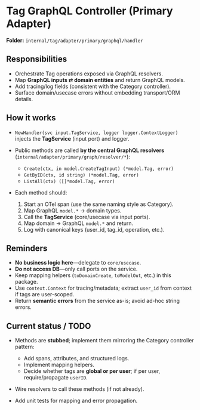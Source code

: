 # Tag GraphQL Controller (Primary Adapter)

**Folder:** `internal/tag/adapter/primary/graphql/handler`

## Responsibilities

* Orchestrate Tag operations exposed via GraphQL resolvers.
* Map **GraphQL inputs ⇄ domain entities** and return GraphQL models.
* Add tracing/log fields (consistent with the Category controller).
* Surface domain/usecase errors without embedding transport/ORM details.

## How it works

* `NewHandler(svc input.TagService, logger logger.ContextLogger)` injects the **TagService** (input port) and logger.
* Public methods are called **by the central GraphQL resolvers** (`internal/adapter/primary/graph/resolver/*`):

    * `Create(ctx, in model.CreateTagInput) (*model.Tag, error)`
    * `GetByID(ctx, id string) (*model.Tag, error)`
    * `ListAll(ctx) ([]*model.Tag, error)`
* Each method should:

    1. Start an OTel span (use the same naming style as Category).
    2. Map GraphQL `model.*` → domain types.
    3. Call the **TagService** (core/usecase via input ports).
    4. Map domain → GraphQL `model.*` and return.
    5. Log with canonical keys (user\_id, tag\_id, operation, etc.).

## Reminders

* **No business logic here**—delegate to `core/usecase`.
* **Do not access DB**—only call ports on the service.
* Keep mapping helpers (`toDomainCreate`, `toModelOut`, etc.) in this package.
* Use `context.Context` for tracing/metadata; extract `user_id` from context if tags are user-scoped.
* Return **semantic errors** from the service as-is; avoid ad-hoc string errors.

## Current status / TODO

* Methods are **stubbed**; implement them mirroring the Category controller pattern:

    * Add spans, attributes, and structured logs.
    * Implement mapping helpers.
    * Decide whether tags are **global or per user**; if per user, require/propagate `userID`.
* Wire resolvers to call these methods (if not already).
* Add unit tests for mapping and error propagation.
